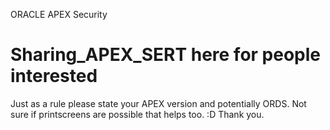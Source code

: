 ORACLE APEX Security 
# Sharing_APEX_SERT here for people interested



Just as a rule please state your APEX version and potentially ORDS. Not sure if printscreens are possible that helps too. :D
Thank you.
